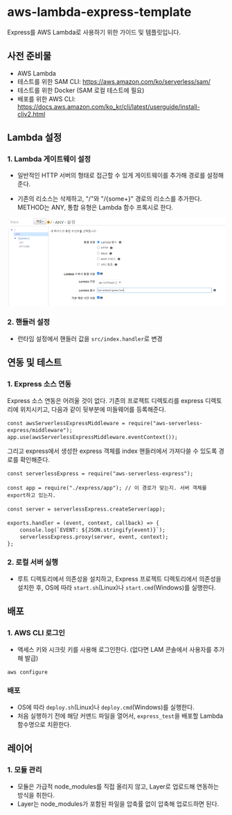 # aws-lambda-express-template

Express를 AWS Lambda로 사용하기 위한 가이드 및 템플릿입니다.

## 사전 준비물

-   AWS Lambda
-   테스트를 위한 SAM CLI: https://aws.amazon.com/ko/serverless/sam/
-   테스트를 위한 Docker (SAM 로컬 테스트에 필요)
-   배포를 위한 AWS CLI: https://docs.aws.amazon.com/ko_kr/cli/latest/userguide/install-cliv2.html

##

## Lambda 설정

### 1. Lambda 게이트웨이 설정

-   일반적인 HTTP 서버의 형태로 접근할 수 있게 게이트웨이를 추가해 경로를 설정해준다.

-   기존의 리소스는 삭제하고, "/"와 "/{some+}" 경로의 리소스를 추가한다. METHOD는 ANY, 통합 유형은 Lambda 함수 프록시로 한다.

![](./examples/gateway-0.png)

### 2. 핸들러 설정

-   런타임 설정에서 핸들러 값을 `src/index.handler`로 변경

##

## 연동 및 테스트

### 1. Express 소스 연동

Express 소스 연동은 어려울 것이 없다. 기존의 프로젝트 디렉토리를 express 디렉토리에 위치시키고, 다음과 같이 뒷부분에 미들웨어를 등록해준다.

```
const awsServerlessExpressMiddleware = require("aws-serverless-express/middleware");
app.use(awsServerlessExpressMiddleware.eventContext());
```

그리고 express에서 생성한 express 객체를 index 핸들러에서 가져다쓸 수 있도록 경로를 확인해준다.

```
const serverlessExpress = require("aws-serverless-express");

const app = require("./express/app"); // 이 경로가 맞는지. 서버 객체를 export하고 있는지.

const server = serverlessExpress.createServer(app);

exports.handler = (event, context, callback) => {
    console.log(`EVENT: ${JSON.stringify(event)}`);
    serverlessExpress.proxy(server, event, context);
};

```

### 2. 로컬 서버 실행

-   루트 디렉토리에서 의존성을 설치하고, Express 프로젝트 디렉토리에서 의존성을 설치한 후, OS에 따라 `start.sh`(Linux)나 `start.cmd`(Windows)를 실행한다.

##

## 배포

### 1. AWS CLI 로그인

-   액세스 키와 시크릿 키를 사용해 로그인한다. (없다면 LAM 콘솔에서 사용자를 추가해 발급)

```
aws configure
```

### 배포

-   OS에 따라 `deploy.sh`(Linux)나 `deploy.cmd`(Windows)를 실행한다.
-   처음 실행하기 전에 해당 커맨드 파일을 열어서, `express_test`을 배포할 Lambda 함수명으로 치환한다.

##

## 레이어

### 1. 모듈 관리

-   모듈은 가급적 node_modules를 직접 올리지 않고, Layer로 업로드해 연동하는 방식을 취한다.
-   Layer는 node_modules가 포함된 파일을 압축률 없이 압축해 업로드하면 된다.
